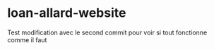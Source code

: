 # loan-allard-website
Test modification avec le second commit pour voir si tout fonctionne comme il faut
